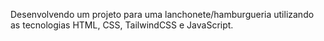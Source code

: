 Desenvolvendo um projeto para uma lanchonete/hamburgueria utilizando as tecnologias HTML, CSS, TailwindCSS e JavaScript.
